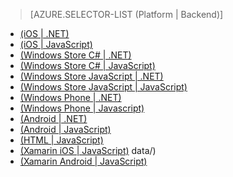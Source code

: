 > [AZURE.SELECTOR-LIST (Platform | Backend)]
- [(iOS | .NET)](/en-us/documentation/articles/mobile-services-dotnet-backend-ios-authorize-users-in-scripts/)
- [(iOS | JavaScript)](/en-us/documentation/articles/mobile-services-ios-authorize-users-in-scripts/)
- [(Windows Store C# | .NET)](/en-us/documentation/articles/mobile-services-dotnet-backend-windows-store-dotnet-authorize-users-in-scripts/)
- [(Windows Store C# | JavaScript)](/en-us/documentation/articles/mobile-services-windows-store-dotnet-authorize-users-in-scripts/)
- [(Windows Store JavaScript | .NET)](/en-us/documentation/articles/mobile-services-dotnet-backend-windows-store-javascript-authorize-users-in-scripts/)
- [(Windows Store JavaScript | JavaScript)](/en-us/documentation/articles/mobile-services-windows-store-javascript-authorize-users-in-scripts/)
- [(Windows Phone | .NET)](/en-us/documentation/articles/mobile-services-dotnet-backend-windows-phone-authorize-users-in-scripts/)
- [(Windows Phone | Javascript)](/en-us/documentation/articles/mobile-services-windows-phone-authorize-users-in-scripts/)
- [(Android | .NET)](/en-us/documentation/articles/mobile-services-dotnet-backend-android-authorize-users-in-scripts/)
- [(Android | JavaScript)](/en-us/documentation/articles/mobile-services-android-authorize-users-in-scripts/)
- [(HTML | JavaScript)](/en-us/documentation/articles/mobile-services-html-authorize-users-in-scripts/)
- [(Xamarin iOS | JavaScript)](/en-us/documentation/articles/partner-xamarin-mobile-services-ios-authorize-users-in-scripts/)
data/)
- [(Xamarin Android | JavaScript)](/en-us/documentation/articles/partner-xamarin-mobile-services-android-authorize-users-in-scripts/)

<!--HONumber=35_1-->
